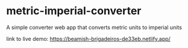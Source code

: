 # metric-imperial-converter
A simple converter web app that converts metric units to imperial units

link to live demo: https://beamish-brigadeiros-de33eb.netlify.app/
